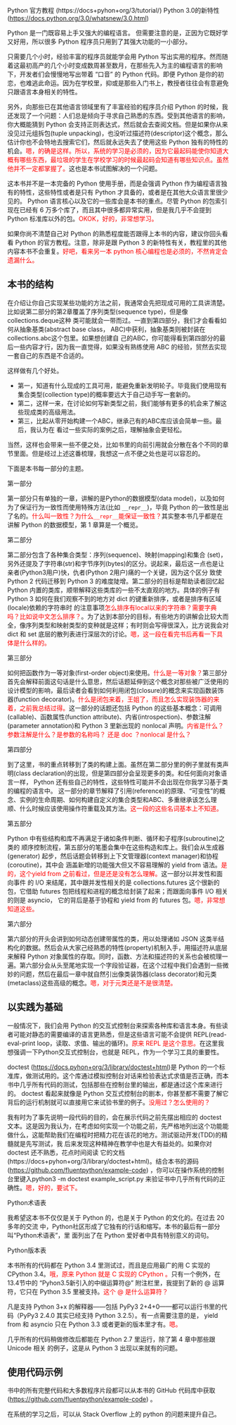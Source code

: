 

Python 官方教程 (https://docs+pyhon+org/3/tutorial/)
Python 3.0的新特性 (https://docs.python.org/3.0/whatsnew/3.0.html)



Python 是一门既容易上手又强大的编程语言。 但需要注意的是，正因为它既好学又好用，所以很多 Python 程序员只用到了其强大功能的一小部分。

只需要几个小时，经验丰富的程序员就能学会用 Python 写出实用的程序。然而随着这最初高产的几个小时变成数周甚至数月，在那些先入为主的编程语言的影响下，开发者们会慢慢地写出带着 “口音” 的 Python 代码。即便 Python 是你的初恋，也难逃此命运。因为在学校里，抑或是那些入门书上，教授者往往会有意避免只跟语言本身相关的特性。

另外，向那些已在其他语言领域里有了丰富经验的程序员介绍 Python 的时候，我还发现了一个问题：人们总是倾向于寻求自己熟悉的东西。受到其他语言的影响，你大概能猜到 Python 会支持正则表达式，然后就会去查阅文档。但是如果你从来没见过元组拆包(tuple unpacking)，也没听过描述符(descriptor)这个概念，那么估计你也不会特地去搜索它们，然后就永远失去了使用这些 Python 独有的特性的机会。<span style="color:red;">嗯，的确是这样。所以，系统的学习是必须的，因为它最起码能使你知道大概有哪些东西，最垃圾的学生在学校学习的时候最起码会知道有哪些知识点。虽然他并不一定都掌握了。</span>这也是本书试图解决的一个问题。

这本书并不是一本完备的 Python 使用手册，而是会强调 Python 作为编程语言独有的特性，这些特性或者是只有 Python 才具备的，或者是在其他大众语言里很少见的。 Python 语言核心以及它的一些库会是本书的重点。尽管 Python 的包索引现在已经有 6 万多个库了，而且其中很多都异常实用，但是我几乎不会提到 Python 标准库以外的包。<span style="color:red;">OKOK，好的，非常想学习。</span>


如果你尚不清楚自己对 Python 的熟悉程度能否跟得上本书的内容，建议你回头看看 Python 的官方教程。注意，除非是跟 Python 3 的新特性有关，教程里的其他内容本书不会重复。<span style="color:red;">好吧，看来另一本 python 核心编程也是必须的，不然肯定会遗漏什么。</span>

## 本书的结构

在介绍让你自己实现某些功能的方法之前，我通常会先把现成可用的工具讲清楚。比如说第二部分的第2章覆盖了序列类型(sequence type)，但是像collections.deque这种 类可能就会一带而过。一直到第四部分，我们才会看看如何从抽象基类(abstract base class， ABC)中获利，抽象基类则被封装在collections.abc这个包里。如果想创建自 己的ABC，你可能得看到第四部分的最后一些内容才行，因为我一直觉得，如果没有熟练使用 ABC 的经验，贸然去实现一套自己的东西是不合适的。

这样做有几个好处。
- 第一，知道有什么现成的工具可用，能避免重新发明轮子。毕竟我们使用现有集合类型(collection type)的概率要远大于自己动手写一套新的。
- 第二，这样一来，在讨论如何写新类型之前，我们能够有更多的机会来了解这些现成类的高级用法。
- 第三，比起从零开始构建一个ABC，继承己有的ABC库应该会简单一些。最后，我认为在 看过一些实际的案例之后，理解抽象会更轻松。

当然，这样也会带来一些不便之处，比如书里的向前引用就会分散在各个不同的章节里面。但是经过上述这番梳理，我想这一点不便之处也是可以容忍的。

下面是本书每一部分的主题。

第一部分

第一部分只有单独的一章，讲解的是Python的数据模型(data model)，以及如何为了保证行为一致性而使用特殊方法(比如 `__repr__`)，毕竟 Python 的一致性是出了名的。<span style="color:red;">什么叫一致性？为什么`__repr__`能保证一致性？</span>其实整本书几乎都是在讲解 Python 的数据模型，第 1 章算是一个概览。

第二部分

第二部分包含了各种集合类型：序列(sequence)、映射(mapping)和集合 (set)，另外还提及了字符串(str)和字节序列(bytes)的区分。说起来，最后这一点也是让亲者(Python3用户)快，仇者(Python 2用户)痛的一个关键，因为这个区分 致使 Python 2 代码迁移到 Python 3 的难度陡增。第二部分的目标是帮助读者回忆起 Python 内置的类库，顺带解释这些类库的一些不太直观的地方。具体的例子有 Python 3 如何在我们观察不到的地方对 dict 的键重新排序，或者是排序有区域(locale)依赖的字符串时 的注意事项<span style="color:red;">怎么排序有local以来的字符串？需要字典吗？比如说中文怎么排序？</span>。为了达到本部分的目标，有些地方的讲解会比较大而全，像序列类型和映射类型的变种就是这样；有时则会写得很深入，比方说我会对 dict 和 set 底层的散列表进行深层次的讨论。<span style="color:red;">嗯，这一段在看完书后再看一下具体是什么样的。</span>

第三部分

如何把函数作为一等对象(first-order object)来使用。<span style="color:red;">什么是一等对象？</span>第三部分首先会解释前面这句话是什么意思，然后话题延伸到这个概念对那些被广泛使用的设计模型的影响，最后读者会看到如何利用闭包(closure)的概念来实现函数装饰器(function decorator)。<span style="color:red;">什么是闭包来着，王姐了，而且怎么实现装饰器的来着，之前我总结过得。</span>这一部分的话题还包括 Python 的这些基本概念：可调用(callable)、函数属性(function attribute)、内省(introspection)、参数注解(parameter annotation)和 Python 3 里新出现的 nonlocal 声明。<span style="color:red;">内省是什么？参数注解是什么？是参数的名称吗？ 还是 doc ？nonlocal 是什么？</span>


第四部分

到了这里，书的重点转移到了类的构建上面。虽然在第二部分里的例子里就有类声明(class declaration)的出现，但是第四部分会呈现更多的类。和任何面向对象语言一样， Python 还有些自己的特性，这些特性可能并不会出现在你我学习基于类的编程的语言中。 这一部分的章节解释了引用(reference)的原理、“可变性”的概念、实例的生命周期、如何构建自定义的集合类型和ABC、多重继承该怎么理顺、什么时候应该使用操作符重载及其方法。<span style="color:red;">这一段的这些名词基本上不知道。</span>

第五部分

Python 中有些结构和库不再满足于诸如条件判断、循环和子程序(subroutine)之类的 顺序控制流程，第五部分的笔墨会集中在这些构造和库上。我们会从生成器(generator) 起步，然后话题会转移到上下文管理器(context manager)和协程(coroutine)，其中会 涵盖新增的功能强大但又不容易理解的 yield from 语法。<span style="color:red;">是的，这个yield from 之前看过，但是还是没有怎么理解。</span>这一部分以并发性和面向事件 的 I/O 来结尾，其中跟并发性相关的是 collections.futures 这个很新的包，它借助 futures 包把线程和进程的概念给封装了起来；而跟面向事件 I/O 相关的则是 asyncio， 它的背后是基于协程和 yield from 的 futures 包。<span style="color:red;">嗯，非常想知道这些。</span>

第六部分

第六部分的开头会讲到如何动态创建带属性的类，用以处理诸如 JSON 这类半结构化的数据。然后会从大家己经熟悉的特性(property)机制入手，用描述符从底层来解释 Python 对象属性的存取。同时，函数、方法和描述符的关系也会被梳理一遍。第六部分会从头至尾地实现一个字段验证器，在这个过程中我们会遇到一些微妙的问题，然后在最后一章中就自然引出像类装饰器(class decorator)和元类(metaclass)这些高级的概念。<span style="color:red;">嗯，对于元类还是不是很清楚。</span>

## 以实践为基础

一般情况下，我们会用 Python 的交互式控制台来探索各种库和语言本身。有些读者可能对静态的需要编译的语言更熟悉，但是这些语言可能不会提供 REPL(read-eval-print loop，读取、求值、输出的循环)。<span style="color:red;">原来 REPL 是这个意思。</span>在这里我想强调一下Python交互式控制台，也就是 REPL，作为一个学习工具的重要性。

doctest (https://docs.pyhon+org/3/library/doctest+html)是 Python 的一个标准库，做测试用的。这个库通过模拟控制台对话来检验表达式求值是否正确，而本书中几乎所有代码的测试，包括那些在控制台里的输出，都是通过这个库来进行的。 doctest 看起来就像是 Python 交互式控制台的剧本，你甚至都不需要了解它背后的运行机制就可以直接用它来试验书里的例子。<span style="color:red;">没用过？怎么使用的？</span>

我有时为了事先说明一段代码的目的，会在展示代码之前先摆出相应的 doctest 文本。这是因为我认为，在考虑如何实现一个功能之前，先严格地列出这个功能能做什么，这能帮助我们在编程时把精力花在该花的地方。测试驱动开发(TDD)的精髓就是先写测试，我 后来发现这种精神在教学中也是大有益处的。如果你对 doctest 还不熟悉，花点时间阅读 它的文档(https://docs+pyhon+org/3/library/doctest+html)。结合本书的源码(https://github.com/fluentpython/example-code) ，你可以在操作系统的控制台里键入python3 -m doctest example_script.py 来验证书中几乎所有代码的正确性。<span style="color:red;">嗯，好的，要试下。</span>


Python术语表

我希望这本书不仅仅是关于 Python 的，也是关于 Python 的文化的。在过去 20 多年的交流 中，Python社区形成了它独有的行话和缩写。本书的最后有一部分叫“Python术语表”，里 面列出了在 Python 爱好者中具有特别意义的词句。

Python版本表

本书所有的代码都在 Python 3.4 里测试过，而且是应用最广的用 C 实现的 CPython 3.4。<span style="color:red;">哦，原来 Python 就是 C 实现的 CPython 。</span>只有一个例外，在13.4节中的 “Pyhon3.5新引入的中缀运算符@” 附注栏里，我提到了新的 @ 运算符，它只在 Python 3.5 里被支持。<span style="color:red;">这个 @ 是什么运算符？</span>

凡是支持 Python 3+x 的解释器——包括 PyPy3 2+4+0——都可以运行书里的代码（PyPy3 2.4.0 其实已经支持 Python 3.2.5）。有一点需要注意的是， yield from 和 asyncio 只在 Python 3.3 或者更新的版本里才有。<span style="color:red;">嗯。</span>

几乎所有的代码稍做修改后都能在 Python 2.7 里运行，除了第 4 章中那些跟 Unicode 相关 的例子，这是从 Python 3 出现以来就有的问题。

## 使用代码示例

书中的所有完整代码和大多数程序片段都可以从本书的 GitHub 代码库中获取 (https://github.com/fluentpython/example-code) 。



在系统的学习之后，可以从 Stack Overflow 上的 python 的问题来提升自己。
